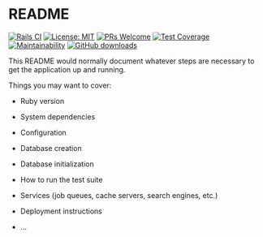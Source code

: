 # README
[![Rails CI](https://github.com/nagstler/flexi-catalog/actions/workflows/rails.yml/badge.svg?branch=main)](https://github.com/nagstler/flexi-catalog/actions/workflows/rails.yml) [![License: MIT](https://img.shields.io/badge/License-MIT-green.svg)](https://opensource.org/licenses/MIT) [![PRs Welcome](https://img.shields.io/badge/PRs-welcome-brightgreen.svg)](http://makeapullrequest.com)
 [![Test Coverage](https://api.codeclimate.com/v1/badges/3f044275b1ae2da5f57d/test_coverage)](https://codeclimate.com/github/nagstler/flexi-catalog/test_coverage) [![Maintainability](https://api.codeclimate.com/v1/badges/3f044275b1ae2da5f57d/maintainability)](https://codeclimate.com/github/nagstler/flexi-catalog/maintainability) [![GitHub downloads](https://img.shields.io/github/downloads/nagstler/flexi-catalog/total)](https://github.com/nagstler/flexi-catalog/releases)


This README would normally document whatever steps are necessary to get the
application up and running.

Things you may want to cover:

* Ruby version

* System dependencies

* Configuration

* Database creation

* Database initialization

* How to run the test suite

* Services (job queues, cache servers, search engines, etc.)

* Deployment instructions

* ...
